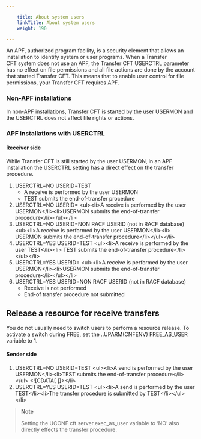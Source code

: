 ```yaml
---

    title: About system users
    linkTitle: About system users
    weight: 190

---
```

An APF, authorized program facility, is a security element that allows an installation to identify system or user programs. When a Transfer CFT system does not use an APF, the Transfer CFT USERCTRL parameter has no effect on file permissions and all file actions are done by the account that started Transfer CFT. This means that to enable user control for file permissions, your Transfer CFT requires APF.

### Non-APF installations

In non-APF installations, Transfer CFT is started by the user USERMON and the USERCTRL does not affect file rights or actions.

### APF installations with USERCTRL

#### Receiver side

While Transfer CFT is still started by the user USERMON, in an APF installation the USERCTRL setting has a direct effect on the transfer procedure.

1. USERCTRL=NO USERID=TEST
    -   A receive is performed by the user USERMON
    -   TEST submits the end-of-transfer procedure
1. USERCTRL=NO USERID=
    &lt;ul>&lt;li>A receive is performed by the user USERMON&lt;/li>&lt;li>USERMON submits the end-of-transfer procedure&lt;/li>&lt;/ul>&lt;/li>
1. USERCTRL=NO USERID=NON RACF USERID (not in RACF database)
    &lt;ul>&lt;li>A receive is performed by the user USERMON&lt;/li>&lt;li> USERMON submits the end-of-transfer procedure&lt;/li>&lt;/ul>&lt;/li>
1. USERCTRL=YES USERID=TEST
    &lt;ul>&lt;li>A receive is performed by the user TEST&lt;/li>&lt;li> TEST submits the end-of-transfer procedure&lt;/li>&lt;/ul>&lt;/li>
1. USERCTRL=YES USERID=
    &lt;ul>&lt;li>A receive is performed by the user USERMON&lt;/li>&lt;li>USERMON submits the end-of-transfer procedure&lt;/li>&lt;/ul>&lt;/li>
1. USERCTRL=YES USERID=NON RACF USERID (not in RACF database)
    -   Receive is not performed
    -   End-of transfer procedure not submitted

## Release a resource for receive transfers

You do not usually need to switch users to perform a resource release. To activate a switch during FREE, set the ..UPARM(CNFENV) FREE\_AS\_USER variable to 1.

#### Sender side

1. USERCTRL=NO USERID=TEST
    &lt;ul>&lt;li>A send is performed by the user USERMON&lt;/li>&lt;li>TEST submits the end-of-transfer procedure&lt;/li>&lt;/ul> &lt;!\[CDATA\[ \]\]&gt;&lt;/li>
1. USERCTRL=YES USERID=TEST
    &lt;ul>&lt;li>A send is performed by the user TEST&lt;/li>&lt;li>The transfer procedure is submitted by TEST&lt;/li>&lt;/ul>&lt;/li>

> **Note**
>
> Setting the UCONF cft.server.exec\_as\_user variable to ‘NO’ also directly effects the transfer procedure.
